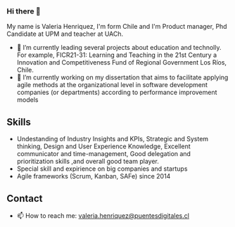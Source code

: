 ### Hi there 👋
My name is Valeria Henriquez, I'm form Chile and I'm Product manager, Phd Candidate at UPM and teacher at UACh.
<!--
**valeriahenriquez/valeriahenriquez** is a ✨ _special_ ✨ repository because its `README.md` (this file) appears on your GitHub profile.

Here are some ideas to get you started:
-->

- 🌱 I’m currently leading several projects about education and technolly. For example, FICR21-31: Learning and Teaching in the 21st Century a Innovation and Competitiveness Fund of Regional Government Los Ríos, Chile.
- 🔭 I’m currently working on my dissertation that aims to facilitate applying agile methods at the organizational level in software development companies (or departments) according to performance improvement models
## Skills
-   Undestanding of Industry Insights and KPIs, Strategic and System thinking, Design and User Experience Knowledge, Excellent communicator and time-management, Good delegation and prioritization skills ,and overall good team player.
-   Special skill and expirience on big companies and startups
-   Agile frameworks (Scrum, Kanban, SAFe) since 2014

## Contact
- 📫 How to reach me: valeria.henriquez@puentesdigitales.cl


